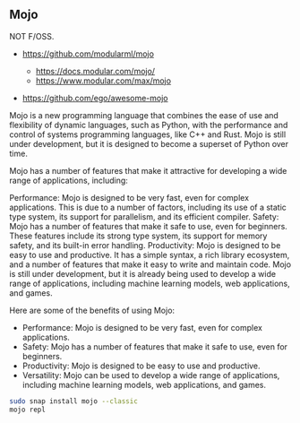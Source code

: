 ## Mojo

NOT F/OSS.

* <https://github.com/modularml/mojo>
    * <https://docs.modular.com/mojo/>
    * <https://www.modular.com/max/mojo>

* <https://github.com/ego/awesome-mojo>

Mojo is a new programming language that combines the ease of use and flexibility of dynamic languages, such as Python, with the performance and control of systems programming languages, like C++ and Rust. Mojo is still under development, but it is designed to become a superset of Python over time.

Mojo has a number of features that make it attractive for developing a wide range of applications, including:

Performance: Mojo is designed to be very fast, even for complex applications. This is due to a number of factors, including its use of a static type system, its support for parallelism, and its efficient compiler.
Safety: Mojo has a number of features that make it safe to use, even for beginners. These features include its strong type system, its support for memory safety, and its built-in error handling.
Productivity: Mojo is designed to be easy to use and productive. It has a simple syntax, a rich library ecosystem, and a number of features that make it easy to write and maintain code.
Mojo is still under development, but it is already being used to develop a wide range of applications, including machine learning models, web applications, and games.

Here are some of the benefits of using Mojo:

* Performance: Mojo is designed to be very fast, even for complex applications.
* Safety: Mojo has a number of features that make it safe to use, even for beginners.
* Productivity: Mojo is designed to be easy to use and productive.
* Versatility: Mojo can be used to develop a wide range of applications, including machine learning models, web applications, and games.

```sh
sudo snap install mojo --classic
mojo repl
```
